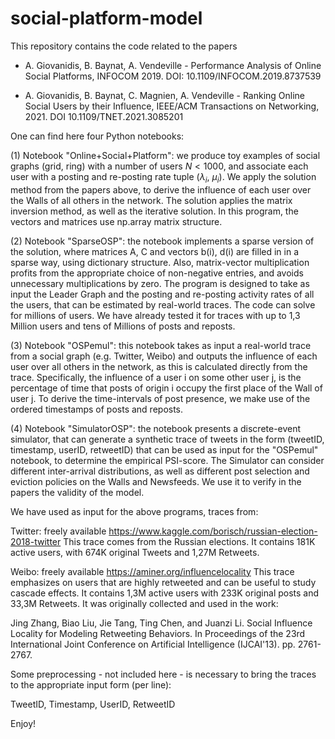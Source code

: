 # social-platform-model
This repository contains the code related to the papers 

   - A. Giovanidis, B. Baynat, A. Vendeville - Performance Analysis of Online Social Platforms, INFOCOM 2019. DOI: 10.1109/INFOCOM.2019.8737539
  
   - A. Giovanidis, B. Baynat, C. Magnien, A. Vendeville - Ranking Online Social Users by their Influence, IEEE/ACM Transactions on Networking, 2021. DOI 10.1109/TNET.2021.3085201
  
One can find here four Python notebooks:

(1) Notebook "Online+Social+Platform": we produce toy examples of social graphs (grid, ring) with a number of users $N<1000$, and associate each user with a posting and re-posting rate tuple ($\lambda_i$, $\mu_i$). We apply the solution method from the papers above, to derive the influence of each user over the Walls of all others in the network. The solution applies the matrix inversion method, as well as the iterative solution. In this program, the vectors and matrices use np.array matrix structure.

(2) Notebook "SparseOSP": the notebook implements a sparse version of the solution, where matrices A, C and vectors b(i), d(i) are filled in in a sparse way, using dictionary structure. Also, matrix-vector multiplication profits from the appropriate choice of non-negative entries, and avoids unnecessary multiplications by zero. The program is designed to take as input the Leader Graph and the posting and re-posting activity rates of all the users, that can be estimated by real-world traces. The code can solve for millions of users. We have already tested it for traces with up to 1,3 Million users and tens of Millions of posts and reposts.

(3) Notebook "OSPemul": this notebook takes as input a real-world trace from a social graph (e.g. Twitter, Weibo) and outputs the influence of each user over all others in the network, as this is calculated directly from the trace. Specifically, the influence of a user i on some other user j, is the percentage of time that posts of origin i occupy the first place of the Wall of user j. To derive the time-intervals of post presence, we make use of the ordered timestamps of posts and reposts. 

(4) Notebook "SimulatorOSP": the notebook presents a discrete-event simulator, that can generate a synthetic trace of tweets in the form (tweetID, timestamp, userID, retweetID) that can be used as input for the "OSPemul" notebook, to determine the empirical PSI-score. The Simulator can consider different inter-arrival distributions, as well as different post selection and eviction policies on the Walls and Newsfeeds. We use it to verify in the papers the validity of the model. 


We have used as input for the above programs, traces from:

   Twitter: freely available  https://www.kaggle.com/borisch/russian-election-2018-twitter
   This trace comes from the Russian elections. It contains 181K active users, with 674K original Tweets and 1,27M Retweets.
   
   
   Weibo: freely available  https://aminer.org/influencelocality
   This trace emphasizes on users that are highly retweeted and can be useful to study cascade effects. It contains 1,3M active users with 233K original posts and 33,3M Retweets. It was originally collected and used in the work:
   
   Jing Zhang, Biao Liu, Jie Tang, Ting Chen, and Juanzi Li. Social Influence Locality for Modeling Retweeting Behaviors. In Proceedings of the 23rd International Joint Conference on Artificial Intelligence (IJCAI'13). pp. 2761-2767.

Some preprocessing - not included here - is necessary to bring the traces to the appropriate input form (per line):

   TweetID, Timestamp, UserID, RetweetID


Enjoy!
